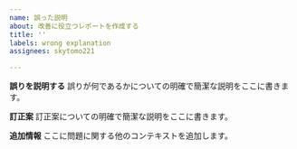 ```yaml
---
name: 誤った説明
about: 改善に役立つレポートを作成する
title: ''
labels: wrong explanation
assignees: skytomo221

---
```


**誤りを説明する**
誤りが何であるかについての明確で簡潔な説明をここに書きます。

**訂正案**
訂正案についての明確で簡潔な説明をここに書きます。

**追加情報**
ここに問題に関する他のコンテキストを追加します。
